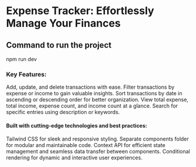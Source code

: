 # Expense Tracker: Effortlessly Manage Your Finances

## Command to run the project
npm run dev

### Key Features:
Add, update, and delete transactions with ease.
Filter transactions by expense or income to gain valuable insights.
Sort transactions by date in ascending or descending order for better organization.
View total expense, total income, expense count, and income count at a glance.
Search for specific entries using description or keywords.

#### Built with cutting-edge technologies and best practices:
Tailwind CSS for sleek and responsive styling.
Separate components folder for modular and maintainable code.
Context API for efficient state management and seamless data transfer between components.
Conditional rendering for dynamic and interactive user experiences.



